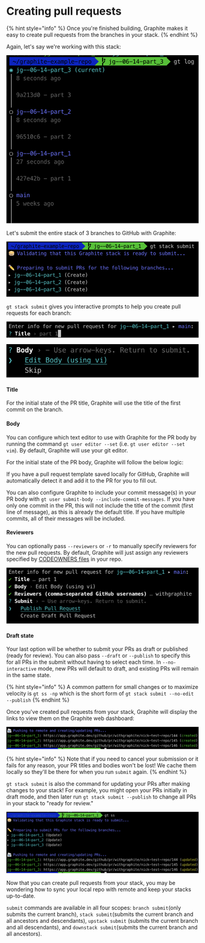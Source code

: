 # Creating pull requests

{% hint style="info" %}
Once you're finished building, Graphite makes it easy to create pull requests from the branches in your stack.
{% endhint %}

Again, let's say we're working with this stack:

![](<../../.gitbook/assets/image (7).png>)

Let's submit the entire stack of 3 branches to GitHub with Graphite:

![](<../../.gitbook/assets/image (13).png>)

`gt stack submit` gives you interactive prompts to help you create pull requests for each branch:

![Edit the PR title](<../../.gitbook/assets/image (8).png>)

![Edit the PR body](<../../.gitbook/assets/image (17).png>)

#### Title

For the initial state of the PR title, Graphite will use the title of the first commit on the branch.

#### Body

You can configure which text editor to use with Graphite for the PR body by running the command `gt user editor --set` (i.e. `gt user editor --set vim`). By default, Graphite will use your git editor.

For the initial state of the PR body, Graphite will follow the below logic:&#x20;

If you have a pull request template saved locally for GitHub, Graphite will automatically detect it and add it to the PR for you to fill out.

You can also configure Graphite to include your commit message(s) in your PR body with `gt user submit-body --include-commit-messages`.  If you have only one commit in the PR, this will not include the title of the commit (first line of message), as this is already the default title.  If you have multiple commits, all of their messages will be included.

#### Reviewers

You can optionally pass `--reviewers` or `-r` to manually specify reviewers for the new pull requests. By default, Graphite will just assign any reviewers specified by [CODEOWNERS files](https://docs.github.com/en/repositories/managing-your-repositorys-settings-and-features/customizing-your-repository/about-code-owners) in your repo.

![Submit with -r specified](<../../.gitbook/assets/image (2).png>)

#### Draft state

Your last option will be whether to submit your PRs as draft or published (ready for review).  You can also pass `--draft` or `--publish` to specify this for all PRs in the submit without having to select each time.  In `--no-interactive` mode,  new PRs will default to draft, and existing PRs will remain in the same state.

{% hint style="info" %}
A common pattern for small changes or to maximize velocity is `gt ss -np` which is the short form of `gt stack submit --no-edit --publish`
{% endhint %}

Once you've created pull requests from your stack, Graphite will display the links to view them on the Graphite web dashboard:

![Final step of submission](<../../.gitbook/assets/image (5).png>)

{% hint style="info" %}
Note that if you need to cancel your submission or it fails for any reason, your PR titles and bodies won't be lost! We cache them locally so they'll be there for when you run `submit` again.
{% endhint %}

`gt stack submit` is also the command for updating your PRs after making changes to your stack!  For example, you might open your PRs initially in draft mode, and then later run `gt stack submit --publish` to change all PRs in your stack to "ready for review."

![Running submit again after making changes](<../../.gitbook/assets/image (9).png>)

Now that you can create pull requests from your stack, you may be wondering how to sync your local repo with remote and keep your stacks up-to-date.

`submit` commands are available in all four scopes: `branch submit`(only submits the current branch), `stack submit`(submits the current branch and all ancestors and descendants), `upstack submit` (submits the current branch and all descendants), and `downstack submit`(submits the current branch and all ancestors).
